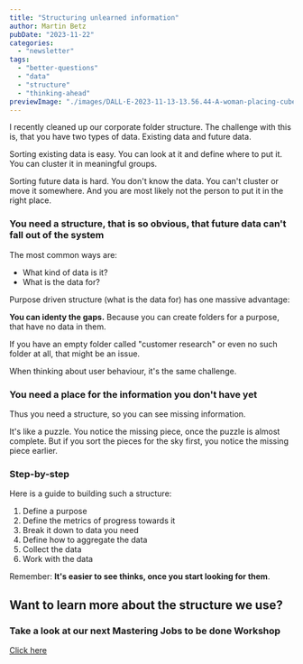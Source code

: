 ```yaml
---
title: "Structuring unlearned information"
author: Martin Betz
pubDate: "2023-11-22"
categories:
  - "newsletter"
tags:
  - "better-questions"
  - "data"
  - "structure"
  - "thinking-ahead"
previewImage: "./images/DALL·E-2023-11-13-13.56.44-A-woman-placing-cubes-of-data-into-labeled-boxes.-The-scene-is-dominated-by-blue-and-mint-colors-blending-a-watercolor-aesthetic-with-slightly-geomet.png"
---
```


I recently cleaned up our corporate folder structure. The challenge with this is, that you have two types of data. Existing data and future data.

Sorting existing data is easy. You can look at it and define where to put it. You can cluster it in meaningful groups.

Sorting future data is hard. You don't know the data. You can't cluster or move it somewhere. And you are most likely not the person to put it in the right place.

### You need a structure, that is so obvious, that future data can't fall out of the system

The most common ways are:

- What kind of data is it?
- What is the data for?

Purpose driven structure (what is the data for) has one massive advantage:

**You can identy the gaps.** Because you can create folders for a purpose, that have no data in them.



If you have an empty folder called "customer research" or even no such folder at all, that might be an issue.

When thinking about user behaviour, it's the same challenge.

### You need a place for the information you don't have yet

Thus you need a structure, so you can see missing information.

It's like a puzzle. You notice the missing piece, once the puzzle is almost complete. But if you sort the pieces for the sky first, you notice the missing piece earlier.

### Step-by-step

Here is a guide to building such a structure:

1. Define a purpose
2. Define the metrics of progress towards it
3. Break it down to data you need
4. Define how to aggregate the data
5. Collect the data
6. Work with the data

Remember: **It's easier to see thinks, once you start looking for them**.



## Want to learn more about the structure we use?

### Take a look at our next Mastering Jobs to be done Workshop

[Click here](/services/mastering-jobs-to-be-done-online-workshop/)
